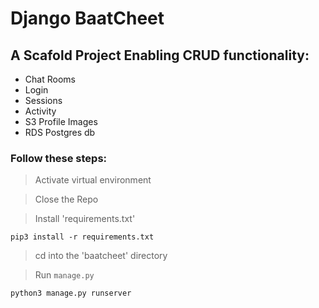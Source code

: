 # Django BaatCheet

## A Scafold Project Enabling CRUD functionality:

- Chat Rooms
- Login
- Sessions 
- Activity
- S3 Profile Images 
- RDS Postgres db

### Follow these steps:

> Activate virtual environment 

> Close the Repo

> Install 'requirements.txt'

```pip3 install -r requirements.txt```

> cd into the 'baatcheet' directory 

> Run ```manage.py```

```python3 manage.py runserver```
